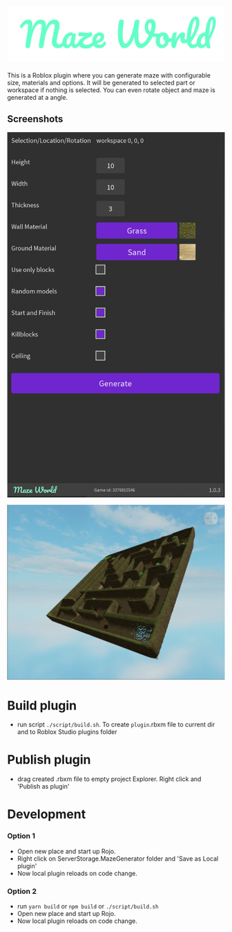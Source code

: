 ## ![Maze Generator](https://github.com/MayGo/maze-world/raw/master/raw-assets/brand/logo.png 'Maze World')

This is a Roblox plugin where you can generate maze with configurable size, materials and options. It will be generated to selected part or workspace if nothing is selected. You can even rotate object and maze is generated at a angle.

## Screenshots

![Maze World](https://github.com/MayGo/maze-world/raw/master/screenshots/maze-generator-controls.png 'Maze World')

![Maze World](https://github.com/MayGo/maze-world/raw/master/screenshots/maze-generator-result.png 'Maze World')

# Build plugin

-   run script `./script/build.sh`. To create `plugin`.rbxm file to current dir and to Roblox Studio plugins folder

# Publish plugin

-   drag created .rbxm file to empty project Explorer. Right click and 'Publish as plugin'

# Development

### Option 1

-   Open new place and start up Rojo.
-   Right click on ServerStorage.MazeGenerator folder and 'Save as Local plugin'
-   Now local plugin reloads on code change.

### Option 2

-   run `yarn build` or `npm build` or `./script/build.sh`
-   Open new place and start up Rojo.
-   Now local plugin reloads on code change.
